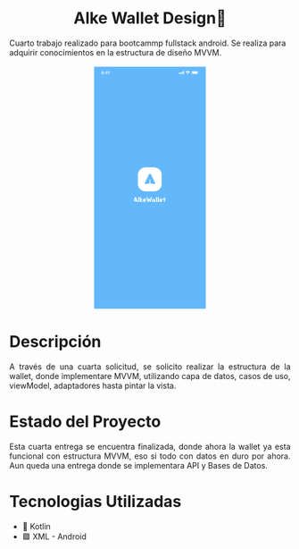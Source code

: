 <div align="center" >
  <h1>Alke Wallet Design🏦</h1>
</div>
Cuarto trabajo realizado para bootcammp fullstack android. Se realiza para adquirir conocimientos en la estructura de diseño MVVM.
<div align="center" >
</br>

   <img src="https://github.com/Jalcantaracanto/AlkeWalletDesign/blob/main/assets/splash-screen.png" width="200" height="auto">
   
</div>

# Descripción
<p align="justify">
 A través de una cuarta solicitud, se solicito realizar la estructura de la wallet, donde implementare MVVM, utilizando capa de datos, casos de uso, viewModel, adaptadores hasta pintar la vista.
</p>


# Estado del Proyecto
<p align="justify">
Esta cuarta entrega se encuentra finalizada, donde ahora la wallet ya esta funcional con estructura MVVM, eso si todo con datos en duro por ahora. Aun queda una entrega donde se implementara API y Bases de Datos.
</p>


# Tecnologias Utilizadas
 <ul>
    <li>
    📓 Kotlin
    </li>
    <li>
     🟩 XML - Android
   </li>
 </ul>

<!--
# Conclusión

<p align="justify">
En conclusión, "Alke Wallet" es un proyecto desarrollado como parte del bootcamp fullstack de Android, que proporciona una solución segura y conveniente para administrar activos financieros digitalmente. Implementado en Java y utilizando Programación Orientada a Objetos (POO), este proyecto aborda los requisitos otorgados y la conversión de moneda. A través de su interfaz, los usuarios pueden realizar transacciones, consultar sus saldos y realizar cambios de moneda. Aunque actualmente se encuentra en sus primeras etapas, se espera que evolucione a medida que avance el bootcamp.
</p>

-->

<!--
*[Acceso al proyecto](#acceso-proyecto)
s
*[Conclusión](#conclusión)
 -->
